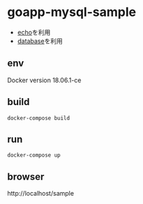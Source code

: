 # goapp-mysql-sample

- [echo]()を利用
- [database]()を利用

## env
Docker version 18.06.1-ce

## build
```
docker-compose build
```

## run
```
docker-compose up
```

## browser
http://localhost/sample
